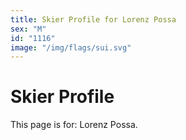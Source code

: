 ```yaml
---
title: Skier Profile for Lorenz Possa
sex: "M"
id: "1116"
image: "/img/flags/sui.svg" 
---
```


# Skier Profile

This page is for: Lorenz Possa.
    